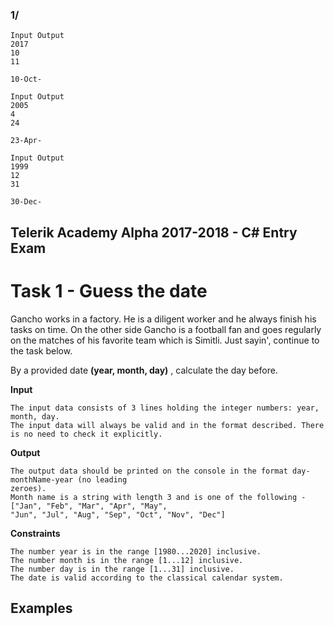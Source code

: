 ### 1/

```
Input Output
2017
10
11
```
```
10-Oct-
```
```
Input Output
2005
4
24
```
```
23-Apr-
```
```
Input Output
1999
12
31
```
```
30-Dec-
```
## Telerik Academy Alpha 2017-2018 - C# Entry Exam

# Task 1 - Guess the date

Gancho works in a factory. He is a diligent worker and he always finish his tasks on time. On the other side
Gancho is a football fan and goes regularly on the matches of his favorite team which is Simitli. Just sayin',
continue to the task below.

By a provided date **(year, month, day)** , calculate the day before.

**Input**

```
The input data consists of 3 lines holding the integer numbers: year, month, day.
The input data will always be valid and in the format described. There is no need to check it explicitly.
```
**Output**

```
The output data should be printed on the console in the format day-monthName-year (no leading
zeroes).
Month name is a string with length 3 and is one of the following - ["Jan", "Feb", "Mar", "Apr", "May",
"Jun", "Jul", "Aug", "Sep", "Oct", "Nov", "Dec"]
```
**Constraints**

```
The number year is in the range [1980...2020] inclusive.
The number month is in the range [1...12] inclusive.
The number day is in the range [1...31] inclusive.
The date is valid according to the classical calendar system.
```
## Examples


